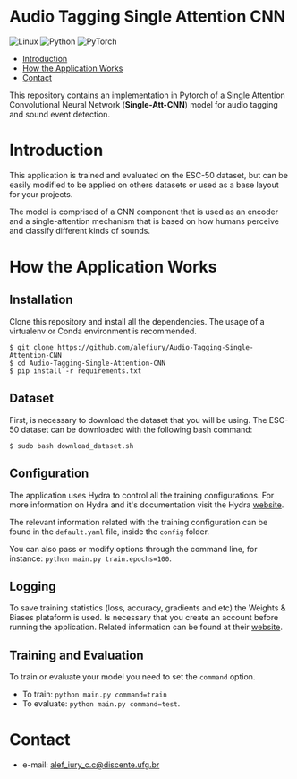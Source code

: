# Audio Tagging Single Attention CNN

![Linux](https://img.shields.io/badge/Linux-FCC624?style=for-the-badge&logo=linux&logoColor=black)
![Python](https://img.shields.io/badge/python-3670A0?style=for-the-badge&logo=python&logoColor=ffdd54)
![PyTorch](https://img.shields.io/badge/PyTorch-%23EE4C2C.svg?style=for-the-badge&logo=PyTorch&logoColor=white)

- [Introduction](#Introduction)
- [How the Application Works](#How-the-Application-Works)
- [Contact](#Contact)

This repository contains an implementation in Pytorch of a Single Attention Convolutional Neural Network 
(**Single-Att-CNN**) model for audio tagging and sound event detection.

# Introduction

This application is trained and evaluated on the ESC-50 dataset, but can be easily modified to be
applied on others datasets or used as a base layout for your projects.

The model is comprised of a CNN component that is used as an encoder and a single-attention mechanism
that is based on how humans perceive and classify different kinds of sounds.


# How the Application Works

## Installation

Clone this repository and install all the dependencies. 
The usage of a virtualenv or Conda environment is recommended.

```
$ git clone https://github.com/alefiury/Audio-Tagging-Single-Attention-CNN
$ cd Audio-Tagging-Single-Attention-CNN
$ pip install -r requirements.txt
```

## Dataset

First, is necessary to download the dataset that you will be using. The ESC-50 dataset can be
downloaded with the following bash command:

```
$ sudo bash download_dataset.sh
```

## Configuration

The application uses Hydra to control all the training configurations. For more
information on Hydra and it's documentation visit the Hydra [website](https://hydra.cc/).

The relevant information related with the training configuration can be found in the `default.yaml` 
file, inside the `config` folder.

You can also pass or modify options through the command line, for instance: `python main.py train.epochs=100`.

## Logging

To save training statistics (loss, accuracy, gradients and etc) the Weights & Biases plataform is used. 
Is necessary that you create an account before running the application. 
Related information can be found at their [website](https://wandb.ai/site).

## Training and Evaluation

To train or evaluate your model you need to set the `command` option. 

- To train: `python main.py command=train`
- To evaluate: `python main.py command=test`.

# Contact

- e-mail: alef_iury_c.c@discente.ufg.br
